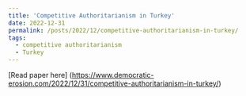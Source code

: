 ```yaml
---
title: 'Competitive Authoritarianism in Turkey'
date: 2022-12-31
permalink: /posts/2022/12/competitive-authoritarianism-in-turkey/
tags:
  - competitive authoritarianism
  - Turkey
---
```


[Read paper here] (https://www.democratic-erosion.com/2022/12/31/competitive-authoritarianism-in-turkey/)
